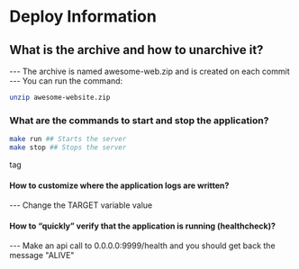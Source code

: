 # Deploy Information

## What is the archive and how to unarchive it?

--- The archive is named awesome-web.zip and is created on each commit
--- You can run the command:

```bash
unzip awesome-website.zip
```

### What are the commands to start and stop the application?

```bash
make run ## Starts the server
make stop ## Stops the server
```

tag

#### How to customize where the application logs are written?

--- Change the TARGET variable value

#### How to “quickly” verify that the application is running (healthcheck)?

--- Make an api call to 0.0.0.0:9999/health and you should get back the message "ALIVE"
